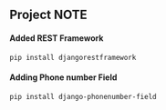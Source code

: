 ## Project NOTE

#### Added REST Framework

```pip install djangorestframework```


#### Adding Phone number Field

```pip install django-phonenumber-field```